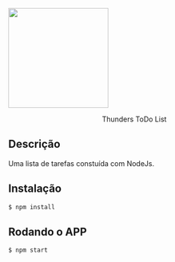 <p>
 <img width="200" src="https://upload.wikimedia.org/wikipedia/commons/thumb/d/d9/Node.js_logo.svg/2560px-Node.js_logo.svg.png"/>
</p>


  <p align="center">Thunders ToDo List</p>

## Descrição

Uma lista de tarefas constuída com NodeJs.

## Instalação

```bash
$ npm install
```

## Rodando o APP

```bash
$ npm start
```
